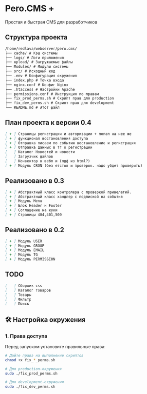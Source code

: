 # Pero.CMS +

Простая и быстрая CMS для разработчиков

## Структура проекта

```markdown
/home/redlava/webserver/pero.cms/
├── cache/ # Кэш системы
├── logs/ # Логи приложения
├── upload/ # Загружаемые файлы
├── Modules/ # Модули системы
├── src/ # Исходный код
├── .env # Конфигурация окружения
├── index.php # Точка входа
├── nginx.conf # Конфиг Nginx
├── .htaccess # Настройки Apache
├── permissions.conf # Инструкция по правам
├── fix_prod_perms.sh # Скрипт прав для production
├── fix_dev_perms.sh # Скрипт прав для development
└── README.md # Этот файл

```
## План проекта к версии 0.4

```markdown
[ + ] Страницы регистрации и авторизации + попап на нее же
[ + ] функционал востановления доступа
[ + ] Отправка писаем по событию востановление и регистрация
[ + ] Отправка данных в тг о регистрации
[   ] Каталог Новостей и новости
[   ] Загрузчик файлов
[   ] Конвектор в вебп и (пдф из html?)
[ + ] Модуль CRON (без етстов и проверок. надо убдет проверить)

```

## Реализовано в  0.3

```markdown
[ + ] Абстрактный класс контролера с проверкой привелегий.
[ + ] Абстрактный класс хандлер с подпиской на события
[ + ] Модуль Menu
[ + ] Блок Header и Footer
[ + ] Соглашение на куки
[ + ] Страницы 404,401,500

```

## Реализовано в 0.2

```markdown
[ + ] Модуль USER
[ + ] Модуль GROUP
[ + ] Модуль EMAIL
[ + ] Модуль TG
[ + ] Модуль PERMISSION

```

## TODO

```markdown
[   ] Сборщик css
[   ] Каталог товаров
[   ] Товары
[   ] Фильтр
[   ] Поиск

```
## 🛠 Настройка окружения

### 1. Права доступа

Перед запуском установите правильные права:

```bash
# Дайте права на выполнение скриптов
chmod +x fix_*_perms.sh

# Для production-окружения
sudo ./fix_prod_perms.sh

# Для development-окружения
sudo ./fix_dev_perms.sh
```
